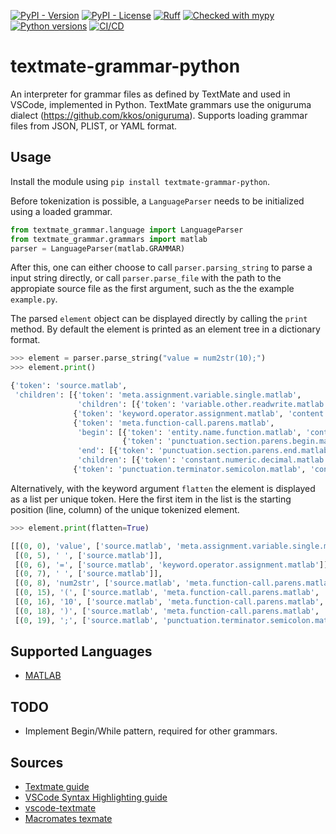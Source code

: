 [![PyPI - Version](https://img.shields.io/pypi/v/textmate-grammar-python.svg)](https://pypi.python.org/pypi/textmate-grammar-python)
[![PyPI - License](https://img.shields.io/pypi/l/textmate-grammar-python.svg)](https://github.com/watermarkhu/textmate-grammar-python/tree/main?tab=MIT-1-ov-file)
[![Ruff](https://img.shields.io/endpoint?url=https://raw.githubusercontent.com/astral-sh/ruff/main/assets/badge/v2.json)](https://github.com/astral-sh/ruff)
[![Checked with mypy](https://img.shields.io/badge/mypy-checked-blue)](http://mypy-lang.org/)
[![Python versions](https://img.shields.io/pypi/pyversions/textmate-grammar-python.svg)](https://pypi.python.org/pypi/textmate-grammar-python)
[![CI/CD](https://github.com/watermarkhu/textmate-grammar-python/actions/workflows/ci.yml/badge.svg?branch=main)](https://github.com/watermarkhu/textmate-grammar-python/blob/main/.github/workflows/ci.yml)


# textmate-grammar-python

An interpreter for grammar files as defined by TextMate and used in VSCode, implemented in Python. TextMate grammars use the oniguruma dialect (https://github.com/kkos/oniguruma). Supports loading grammar files from JSON, PLIST, or YAML format. 


## Usage
Install the module using `pip install textmate-grammar-python`.

Before tokenization is possible, a `LanguageParser` needs to be initialized using a loaded grammar. 

```python
from textmate_grammar.language import LanguageParser
from textmate_grammar.grammars import matlab
parser = LanguageParser(matlab.GRAMMAR)
```

After this, one can either choose to call `parser.parsing_string` to parse a input string directly, or call `parser.parse_file` with the path to the appropiate source file as the first argument, such as the the example `example.py`. 

The parsed `element` object can be displayed directly by calling the `print` method. By default the element is printed as an element tree in a dictionary format. 

```python
>>> element = parser.parse_string("value = num2str(10);")
>>> element.print()

{'token': 'source.matlab',
 'children': [{'token': 'meta.assignment.variable.single.matlab', 
               'children': [{'token': 'variable.other.readwrite.matlab', 'content': 'value'}]},
              {'token': 'keyword.operator.assignment.matlab', 'content': '='},
              {'token': 'meta.function-call.parens.matlab',
               'begin': [{'token': 'entity.name.function.matlab', 'content': 'num2str'},
                         {'token': 'punctuation.section.parens.begin.matlab', 'content': '('}],
               'end': [{'token': 'punctuation.section.parens.end.matlab', 'content': ')'}],
               'children': [{'token': 'constant.numeric.decimal.matlab', 'content': '10'}]},
              {'token': 'punctuation.terminator.semicolon.matlab', 'content': ';'}]}

```
Alternatively, with the keyword argument `flatten` the element is displayed as a list per unique token. Here the first item in the list is the starting position (line, column) of the unique tokenized element. 

```python
>>> element.print(flatten=True)

[[(0, 0), 'value', ['source.matlab', 'meta.assignment.variable.single.matlab', 'variable.other.readwrite.matlab']],
 [(0, 5), ' ', ['source.matlab']],
 [(0, 6), '=', ['source.matlab', 'keyword.operator.assignment.matlab']],
 [(0, 7), ' ', ['source.matlab']],
 [(0, 8), 'num2str', ['source.matlab', 'meta.function-call.parens.matlab', 'entity.name.function.matlab']],
 [(0, 15), '(', ['source.matlab', 'meta.function-call.parens.matlab', 'punctuation.section.parens.begin.matlab']],
 [(0, 16), '10', ['source.matlab', 'meta.function-call.parens.matlab', 'constant.numeric.decimal.matlab']],
 [(0, 18), ')', ['source.matlab', 'meta.function-call.parens.matlab', 'punctuation.section.parens.end.matlab']],
 [(0, 19), ';', ['source.matlab', 'punctuation.terminator.semicolon.matlab']]]
```

## Supported Languages
- [MATLAB](https://github.com/mathworks/MATLAB-Language-grammar)

## TODO
- Implement Begin/While pattern, required for other grammars.

## Sources
- [Textmate guide](https://www.apeth.com/nonblog/stories/textmatebundle.html)
- [VSCode Syntax Highlighting guide](https://code.visualstudio.com/api/language-extensions/syntax-highlight-guide)
- [vscode-textmate](https://github.com/microsoft/vscode-textmate)
- [Macromates texmate](https://macromates.com/textmate/manual/)
